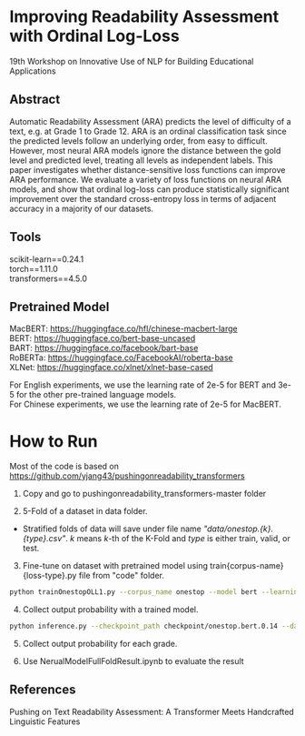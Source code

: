 # Improving Readability Assessment with Ordinal Log-Loss
19th Workshop on Innovative Use of NLP for Building Educational Applications

## Abstract
Automatic Readability Assessment (ARA) predicts the level of difficulty of a text, e.g. at Grade 1 to Grade 12. ARA is an ordinal classification task since the predicted levels follow an underlying order, from easy to difficult. However, most neural ARA models ignore the distance between the gold level and predicted level, treating all levels as independent labels. This paper investigates whether distance-sensitive loss functions can improve ARA performance. We evaluate a variety of loss functions on neural ARA models, and show that ordinal log-loss can produce statistically significant improvement over the standard cross-entropy loss in terms of adjacent accuracy in a majority of our datasets.

## Tools
scikit-learn==0.24.1<br>
torch==1.11.0<br>
transformers==4.5.0<br>

## Pretrained Model
MacBERT: https://huggingface.co/hfl/chinese-macbert-large<br>
BERT: https://huggingface.co/bert-base-uncased<br>
BART: https://huggingface.co/facebook/bart-base<br>
RoBERTa: https://huggingface.co/FacebookAI/roberta-base<br>
XLNet: https://huggingface.co/xlnet/xlnet-base-cased<br>

For English experiments, we use the learning rate of 2e-5 for BERT and 3e-5 for the other pre-trained language models.<br>
For Chinese experiments, we use the learning rate of 2e-5 for MacBERT.

# How to Run
Most of the code is based on https://github.com/yjang43/pushingonreadability_transformers

1. Copy and go to pushingonreadability_transformers-master folder

2. 5-Fold of a dataset in data folder.
- Stratified folds of data will save under file name _"data/onestop.{k}.{type}.csv"_.
_k_ means _k_-th of the K-Fold and _type_ is either train, valid, or test.


3. Fine-tune on dataset with pretrained model using train{corpus-name}{loss-type}.py file from "code" folder.
```bash
python trainOnestopOLL1.py --corpus_name onestop --model bert --learning_rate 2e-5
```

4. Collect output probability with a trained model.

```bash
python inference.py --checkpoint_path checkpoint/onestop.bert.0.14 --data_path data/onestop.0.test.csv
```

5. Collect output probability for each grade.

6. Use NerualModelFullFoldResult.ipynb to evaluate the result

## References
Pushing on Text Readability Assessment: A Transformer Meets Handcrafted Linguistic Features<br>
